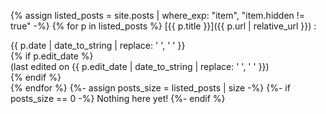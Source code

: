 ---
---

{% assign listed_posts = site.posts | where_exp: "item", "item.hidden != true" -%}
{% for p in listed_posts %}
[{{ p.title }}]({{ p.url | relative_url }})
: <div id="indexdate"><div>{{ p.date | date_to_string | replace: ' ', '&nbsp;' }}</div>{% if p.edit_date %}&#32;<div>(last edited on {{ p.edit_date | date_to_string | replace: ' ', '&nbsp;' }})</div>{% endif %}</div>
{% endfor %}
{%- assign posts_size = listed_posts | size -%}
{%- if posts_size == 0 -%}
Nothing here yet!
{%- endif %}
